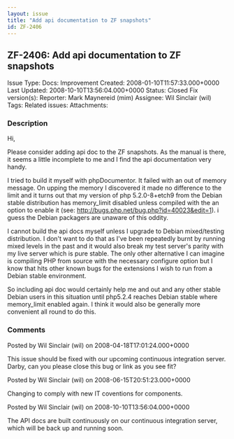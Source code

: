 ```yaml
---
layout: issue
title: "Add api documentation to ZF snapshots"
id: ZF-2406
---
```


ZF-2406: Add api documentation to ZF snapshots
----------------------------------------------

 Issue Type: Docs: Improvement Created: 2008-01-10T11:57:33.000+0000 Last Updated: 2008-10-10T13:56:04.000+0000 Status: Closed Fix version(s): 
 Reporter:  Mark Maynereid (mim)  Assignee:  Wil Sinclair (wil)  Tags: 
 Related issues: 
 Attachments: 
### Description

Hi,

Please consider adding api doc to the ZF snapshots. As the manual is there, it seems a little incomplete to me and I find the api documentation very handy.

I tried to build it myself with phpDocumentor. It failed with an out of memory message. On upping the memory I discovered it made no difference to the limit and it turns out that my version of php 5.2.0-8+etch9 from the Debian stable distribution has memory\_limit disabled unless compiled with the an option to enable it (see: <http://bugs.php.net/bug.php?id=40023&edit=1>). i guess the Debian packagers are unaware of this oddity.

I cannot build the api docs myself unless I upgrade to Debian mixed/testing distribution. I don't want to do that as I've been repeatedly burnt by running mixed levels in the past and it would also break my test server's parity with my live server which is pure stable. The only other alternative I can imagine is compiling PHP from source with the necessary configure option but I know that hits other known bugs for the extensions I wish to run from a Debian stable environment.

So including api doc would certainly help me and out and any other stable Debian users in this situation until php5.2.4 reaches Debian stable where memory\_limit enabled again. I think it would also be generally more convenient all round to do this.

 

 

### Comments

Posted by Wil Sinclair (wil) on 2008-04-18T17:01:24.000+0000

This issue should be fixed with our upcoming continuous integration server. Darby, can you please close this bug or link as you see fit?

 

 

Posted by Wil Sinclair (wil) on 2008-06-15T20:51:23.000+0000

Changing to comply with new IT coventions for components.

 

 

Posted by Wil Sinclair (wil) on 2008-10-10T13:56:04.000+0000

The API docs are built continuously on our continuous integration server, which will be back up and running soon.

 

 